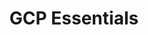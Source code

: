 ---
title: "GCP Essentials"
institution: Qwiklabs
image: "./qwiklabs.png"
dateCompleted: "2019-04-01"
url: https://www.qwiklabs.com/
---